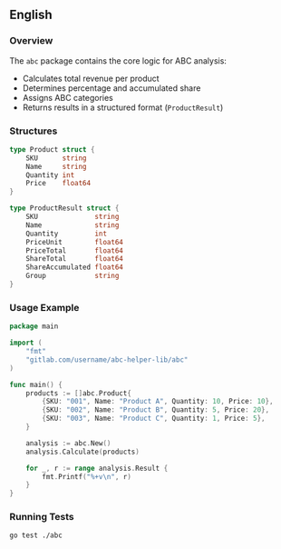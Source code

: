 ## English

### Overview

The `abc` package contains the core logic for ABC analysis:

- Calculates total revenue per product
- Determines percentage and accumulated share
- Assigns ABC categories
- Returns results in a structured format (`ProductResult`)

### Structures

```go
type Product struct {
    SKU      string
    Name     string
    Quantity int
    Price    float64
}

type ProductResult struct {
    SKU              string
    Name             string
    Quantity         int
    PriceUnit        float64
    PriceTotal       float64
    ShareTotal       float64
    ShareAccumulated float64
    Group            string
}
```

### Usage Example

```go
package main

import (
    "fmt"
    "gitlab.com/username/abc-helper-lib/abc"
)

func main() {
    products := []abc.Product{
        {SKU: "001", Name: "Product A", Quantity: 10, Price: 10},
        {SKU: "002", Name: "Product B", Quantity: 5, Price: 20},
        {SKU: "003", Name: "Product C", Quantity: 1, Price: 5},
    }

    analysis := abc.New()
    analysis.Calculate(products)

    for _, r := range analysis.Result {
        fmt.Printf("%+v\n", r)
    }
}
```

### Running Tests

```bash
go test ./abc
```

